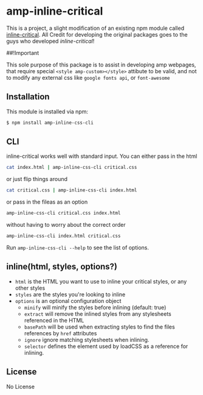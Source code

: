 # amp-inline-critical

This is a project, a slight modification of an existing npm module called [inline-critical](https://github.com/bezoerb/inline-critical). All Credit for developing the original packages goes to the guys who developed *inline-critical*!

##!Important

This sole purpose of this package is to assist in developing amp webpages, that require special `<style amp-custom></style>` attibute to be valid, and not to modify any external css like `google fonts api`, or `font-awesome`

## Installation

This module is installed via npm:

``` bash
$ npm install amp-inline-css-cli
```


## CLI

inline-critical works well with standard input. 
You can either pass in the html 
```bash
cat index.html | amp-inline-css-cli critical.css
```
or just flip things around
```bash
cat critical.css | amp-inline-css-cli index.html
```
or pass in the fileas as an option
```bash
amp-inline-css-cli critical.css index.html
```
without having to worry about the correct order
```bash
amp-inline-css-cli index.html critical.css
```
Run `amp-inline-css-cli --help` to see the list of options.

## inline(html, styles, options?)

- `html` is the HTML you want to use to inline your critical styles, or any other styles
- `styles` are the styles you're looking to inline
- `options` is an optional configuration object
  - `minify` will minify the styles before inlining (default: true)
  - `extract` will remove the inlined styles from any stylesheets referenced in the HTML
  - `basePath` will be used when extracting styles to find the files references by `href` attributes
  - `ignore` ignore matching stylesheets when inlining.
  - `selector` defines the element used by loadCSS as a reference for inlining.

## License

No License
